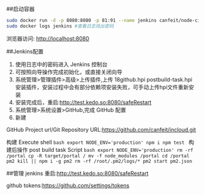 ##启动容器
```bash
sudo docker run -d -p 8080:8080 -p 81:91 --name jenkins canfeit/node-ci
sudo docker logs jenkins #查看日志找出密码
```
浏览器访问: [http://localhost:8080](http://localhost:8080)

##Jenkins配置
1. 使用日志中的密码进入 Jenkins 控制台
2. 可按照向导操作完成初始化，或直接关闭向导
3. 系统管理>管理插件>高级>上传插件,上传 18github.hpi postbuild-task.hpi 安装插件，安装过程中会有部分依赖项安装失败，可手动上传hpi文件重新安装
4. 安装完成后，重启:http://test.kedo.so:8080/safeRestart
5. 系统管理>系统设置>GitHub,完成 GitHub 配置
6. 新建

 GitHub Project url/Git Repository URL:https://github.com/canfeit/incloud.git

 构建 Execute shell
    ```bash
    export NODE_ENV='production'
    npm i
    npm test
    ```
 构建后操作 post build task Script
    ```bash
    export NODE_ENV='production'
    rm -rf /portal
    cp -R target/portal /
    mv -f node_modules /portal
    cd /portal
    pm2 kill || npm i -g pm2
    rm -rf /root/.pm2/logs/*
    pm2 start pm2.json
    ```

##管理
 jenkins 重启:http://test.kedo.so:8080/safeRestart
 
 github tokens:https://github.com/settings/tokens
